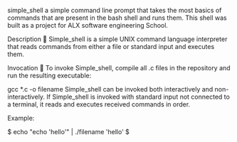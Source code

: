simple_shell
a simple command line prompt that takes the most basics of commands that are present in the bash shell and runs them. This shell was built as a project for ALX software engineering School.

Description 💬
Simple_shell is a simple UNIX command language interpreter that reads commands from either a file or standard input and executes them.

Invocation 🏃
To invoke Simple_shell, compile all .c files in the repository and run the resulting executable:

gcc *.c -o filename
Simple_shell can be invoked both interactively and non-interactively. If Simple_shell is invoked with standard input not connected to a terminal, it reads and executes received commands in order.

Example:

$ echo "echo 'hello'" | ./filename
'hello'
$
